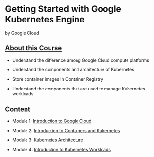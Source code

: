 # Getting Started with Google Kubernetes Engine
by Google Cloud

## [About this Course](https://www.coursera.org/learn/google-kubernetes-engine)

- Understand the difference among Google Cloud compute platforms

- Understand the components and architecture of Kubernetes

- Store container images in Container Registry

- Understand the components that are used to manage Kubernetes workloads

## Content 
- Module 1: [Introduction to Google Cloud](https://github.com/smoothkt4951/kubernetes-notebook/tree/main/learn.google-kubernetes-engine/module1)

- Module 2: [Introduction to Containers and Kubernetes](https://github.com/smoothkt4951/kubernetes-notebook/tree/main/learn.google-kubernetes-engine/module2)

- Module 3: [Kubernetes Architecture](https://github.com/smoothkt4951/kubernetes-notebook/tree/main/learn.google-kubernetes-engine/module3)

- Module 4: [Introduction to Kubernetes Workloads](https://github.com/smoothkt4951/kubernetes-notebook/tree/main/learn.google-kubernetes-engine/module4)

